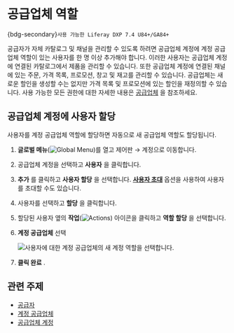# 공급업체 역할

{bdg-secondary}`사용 가능한 Liferay DXP 7.4 U84+/GA84+`

공급자가 자체 카탈로그 및 채널을 관리할 수 있도록 하려면 공급업체 계정에 계정 공급업체 역할이 있는 사용자를 한 명 이상 추가해야 합니다. 이러한 사용자는 공급업체 계정에 연결된 카탈로그에서 제품을 관리할 수 있습니다. 또한 공급업체 계정에 연결된 채널에 있는 주문, 가격 목록, 프로모션, 창고 및 재고를 관리할 수 있습니다. 공급업체는 새로운 할인을 생성할 수는 없지만 가격 목록 및 프로모션에 있는 할인을 재정의할 수 있습니다. 사용 가능한 모든 권한에 대한 자세한 내용은 [공급업체](../../users-and-accounts/roles-and-permissions/commerce-roles-reference.md#supplier) 을 참조하세요.

## 공급업체 계정에 사용자 할당

사용자를 계정 공급업체 역할에 할당하면 자동으로 새 공급업체 역할도 할당됩니다.

1. **글로벌 메뉴**(![Global Menu](../../images/icon-applications-menu.png))를 열고 제어판 → 계정으로 이동합니다.

1. 공급업체 계정을 선택하고 **사용자** 을 클릭합니다.

1. **추가** 를 클릭하고 **사용자 할당** 을 선택합니다. [**사용자 초대**](https://learn.liferay.com/web/guest/w/commerce/users-and-accounts/account-management/inviting-users-to-an-account) 옵션을 사용하여 사용자를 초대할 수도 있습니다.

1. 사용자를 선택하고 **할당** 을 클릭합니다.

1. 할당된 사용자 옆의 **작업**(![Actions](../../images/icon-actions.png)) 아이콘을 클릭하고 **역할 할당** 을 선택합니다.

1. **계정 공급업체** 선택

   ![사용자에 대한 계정 공급업체의 새 계정 역할을 선택합니다.](./supplier-role/images/01.png)

1. **클릭 완료** .

## 관련 주제

* [공급자](../../users-and-accounts/roles-and-permissions/commerce-roles-reference.md#supplier)
* [계정 공급업체](../../users-and-accounts/roles-and-permissions/commerce-roles-reference.md#account-supplier)
* [공급업체 계정](./supplier-account.md)
